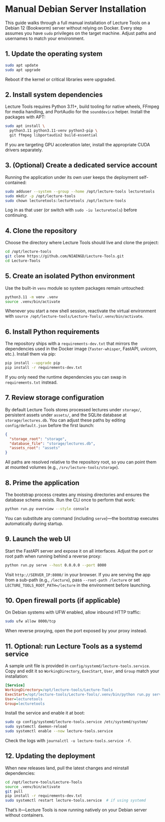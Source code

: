 # Manual Debian Server Installation

This guide walks through a full manual installation of Lecture Tools on a Debian 12 (Bookworm) server without relying on Docker. Every step assumes you have `sudo` privileges on the target machine. Adjust paths and usernames to match your environment.

## 1. Update the operating system

```bash
sudo apt update
sudo apt upgrade
```

Reboot if the kernel or critical libraries were upgraded.

## 2. Install system dependencies

Lecture Tools requires Python 3.11+, build tooling for native wheels, FFmpeg for media handling, and PortAudio for the `sounddevice` helper. Install the packages with APT:

```bash
sudo apt install \
  python3.11 python3.11-venv python3-pip \
  git ffmpeg libportaudio2 build-essential
```

If you are targeting GPU acceleration later, install the appropriate CUDA drivers separately.

## 3. (Optional) Create a dedicated service account

Running the application under its own user keeps the deployment self-contained:

```bash
sudo adduser --system --group --home /opt/lecture-tools lecturetools
sudo mkdir -p /opt/lecture-tools
sudo chown lecturetools:lecturetools /opt/lecture-tools
```

Log in as that user (or switch with `sudo -iu lecturetools`) before continuing.

## 4. Clone the repository

Choose the directory where Lecture Tools should live and clone the project:

```bash
cd /opt/lecture-tools
git clone https://github.com/NIAENGD/Lecture-Tools.git
cd Lecture-Tools
```

## 5. Create an isolated Python environment

Use the built-in `venv` module so system packages remain untouched:

```bash
python3.11 -m venv .venv
source .venv/bin/activate
```

Whenever you start a new shell session, reactivate the virtual environment with `source /opt/lecture-tools/Lecture-Tools/.venv/bin/activate`.

## 6. Install Python requirements

The repository ships with a `requirements-dev.txt` that mirrors the dependencies used in the Docker image (`faster-whisper`, FastAPI, uvicorn, etc.). Install them via pip:

```bash
pip install --upgrade pip
pip install -r requirements-dev.txt
```

If you only need the runtime dependencies you can swap in `requirements.txt` instead.

## 7. Review storage configuration

By default Lecture Tools stores processed lectures under `storage/`, persistent assets under `assets/`, and the SQLite database at `storage/lectures.db`. You can adjust these paths by editing `config/default.json` before the first launch:

```json
{
  "storage_root": "storage",
  "database_file": "storage/lectures.db",
  "assets_root": "assets"
}
```

All paths are resolved relative to the repository root, so you can point them at mounted volumes (e.g., `/srv/lecture-tools/storage`).

## 8. Prime the application

The bootstrap process creates any missing directories and ensures the database schema exists. Run the CLI once to perform that work:

```bash
python run.py overview --style console
```

You can substitute any command (including `serve`)—the bootstrap executes automatically during startup.

## 9. Launch the web UI

Start the FastAPI server and expose it on all interfaces. Adjust the port or root path when running behind a reverse proxy:

```bash
python run.py serve --host 0.0.0.0 --port 8000
```

Visit `http://SERVER_IP:8000/` in your browser. If you are serving the app from a sub-path (e.g., `/lecture`), pass `--root-path /lecture` or set `LECTURE_TOOLS_ROOT_PATH=/lecture` in the environment before launching.

## 10. Open firewall ports (if applicable)

On Debian systems with UFW enabled, allow inbound HTTP traffic:

```bash
sudo ufw allow 8000/tcp
```

When reverse proxying, open the port exposed by your proxy instead.

## 11. Optional: run Lecture Tools as a systemd service

A sample unit file is provided in `config/systemd/lecture-tools.service`. Copy and edit it so `WorkingDirectory`, `ExecStart`, `User`, and `Group` match your installation:

```ini
[Service]
WorkingDirectory=/opt/lecture-tools/Lecture-Tools
ExecStart=/opt/lecture-tools/Lecture-Tools/.venv/bin/python run.py serve --host 0.0.0.0 --port 8000
User=lecturetools
Group=lecturetools
```

Install the service and enable it at boot:

```bash
sudo cp config/systemd/lecture-tools.service /etc/systemd/system/
sudo systemctl daemon-reload
sudo systemctl enable --now lecture-tools.service
```

Check the logs with `journalctl -u lecture-tools.service -f`.

## 12. Updating the deployment

When new releases land, pull the latest changes and reinstall dependencies:

```bash
cd /opt/lecture-tools/Lecture-Tools
source .venv/bin/activate
git pull
pip install -r requirements-dev.txt
sudo systemctl restart lecture-tools.service  # if using systemd
```

That’s it—Lecture Tools is now running natively on your Debian server without containers.
